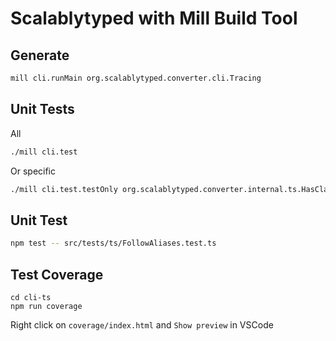 # Scalablytyped with Mill Build Tool

## Generate

```sh
mill cli.runMain org.scalablytyped.converter.cli.Tracing
```

## Unit Tests

All

```sh
./mill cli.test
```

Or specific

```sh
./mill cli.test.testOnly org.scalablytyped.converter.internal.ts.HasClassMembersTests
```

## Unit Test

```sh
npm test -- src/tests/ts/FollowAliases.test.ts
```

## Test Coverage

```
cd cli-ts
npm run coverage
```

Right click on `coverage/index.html` and `Show preview` in VSCode
